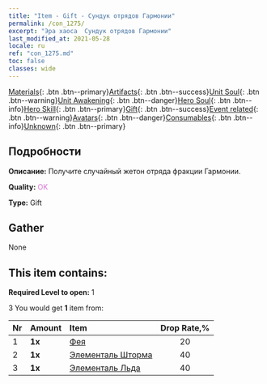 ```yaml
---
title: "Item - Gift - Сундук отрядов Гармонии"
permalink: /con_1275/
excerpt: "Эра хаоса  Сундук отрядов Гармонии"
last_modified_at: 2021-05-28
locale: ru
ref: "con_1275.md"
toc: false
classes: wide
---
```

 [Materials](/ItemsRU/){: .btn .btn--primary}[Artifacts](/ItemsRU/Artifacts/){: .btn .btn--success}[Unit Soul](/ItemsRU/UnitSoul/){: .btn .btn--warning}[Unit Awakening](/ItemsRU/UnitAwakening/){: .btn .btn--danger}[Hero Soul](/ItemsRU/HeroSoul/){: .btn .btn--info}[Hero Skill](/ItemsRU/HeroSkill/){: .btn .btn--primary}[Gift](/ItemsRU/Gift/){: .btn .btn--success}[Event related](/ItemsRU/Events/){: .btn .btn--warning}[Avatars](/ItemsRU/Avatars/){: .btn .btn--danger}[Consumables](/ItemsRU/Consumables/){: .btn .btn--info}[Unknown](/ItemsRU/Unknown/){: .btn .btn--primary}

## Подробности
 **Описание:** Получите случайный жетон отряда фракции Гармонии.

 **Quality:** <span style="color: #DA70D6">OK</span>

 **Type:** Gift

## Gather

  None

## This item contains:

 **Required Level to open:** 1

 3 You would get **1** item  from:

  | Nr | Amount |     Item    | Drop Rate,% |
  |:---|:-------|:------------|:---------:|
  | 1 |  **1x** | [Фея](/ItemsRU/unt_262/) | 20 | 
  | 2 |  **1x** | [Элементаль Шторма](/ItemsRU/unt_263/) | 40 | 
  | 3 |  **1x** | [Элементаль Льда](/ItemsRU/unt_264/) | 40 | 
